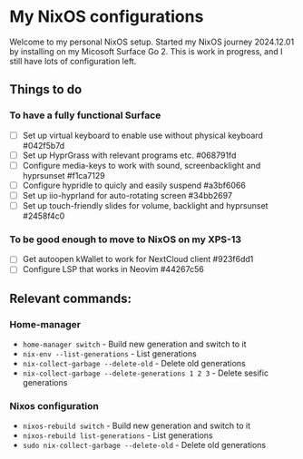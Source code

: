 # My NixOS configurations

Welcome to my personal NixOS setup. Started my NixOS journey 2024.12.01 by installing on my Micosoft Surface Go 2.
This is work in progress, and I still have lots of configuration left.

## Things to do

### To have a fully functional Surface
* [ ] Set up virtual keyboard to enable use without physical keyboard  #042f5b7d
* [ ] Set up HyprGrass with relevant programs etc.  #068791fd
* [ ] Configure media-keys to work with sound, screenbacklight and hyprsunset  #f1ca7129
* [ ] Configure hypridle to quicly and easily suspend  #a3bf6066
* [ ] Set up iio-hyprland for auto-rotating screen  #34bb2697
* [ ] Set up touch-friendly slides for volume, backlight and hyprsunset  #2458f4c0

### To be good enough to move to NixOS on my XPS-13
* [ ] Get autoopen kWallet to work for NextCloud client  #923f6dd1
* [ ] Configure LSP that works in Neovim  #44267c56

## Relevant commands:

### Home-manager
- `home-manager switch` - Build new generation and switch to it
- `nix-env --list-generations` - List generations
- `nix-collect-garbage --delete-old` - Delete old generations
- `nix-collect-garbage --delete-generations 1 2 3` - Delete sesific generations

### Nixos configuration
- `nixos-rebuild switch` - Build new generation and switch to it
- `nixos-rebuild list-generations` - List generations
- `sudo nix-collect-garbage --delete-old` - Delete old generations
